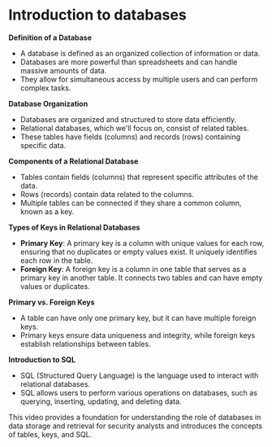 # Introduction to databases

**Definition of a Database**
- A database is defined as an organized collection of information or data.
- Databases are more powerful than spreadsheets and can handle massive amounts of data.
- They allow for simultaneous access by multiple users and can perform complex tasks.

**Database Organization**
- Databases are organized and structured to store data efficiently.
- Relational databases, which we'll focus on, consist of related tables.
- These tables have fields (columns) and records (rows) containing specific data.

**Components of a Relational Database**
- Tables contain fields (columns) that represent specific attributes of the data.
- Rows (records) contain data related to the columns.
- Multiple tables can be connected if they share a common column, known as a key.

**Types of Keys in Relational Databases**
- **Primary Key**: A primary key is a column with unique values for each row, ensuring that no duplicates or empty values exist. It uniquely identifies each row in the table.
- **Foreign Key**: A foreign key is a column in one table that serves as a primary key in another table. It connects two tables and can have empty values or duplicates.

**Primary vs. Foreign Keys**
- A table can have only one primary key, but it can have multiple foreign keys.
- Primary keys ensure data uniqueness and integrity, while foreign keys establish relationships between tables.

**Introduction to SQL**
- SQL (Structured Query Language) is the language used to interact with relational databases.
- SQL allows users to perform various operations on databases, such as querying, inserting, updating, and deleting data.

This video provides a foundation for understanding the role of databases in data storage and retrieval for security analysts and introduces the concepts of tables, keys, and SQL.